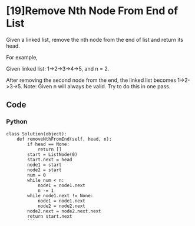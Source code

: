# [19]Remove Nth Node From End of List

Given a linked list, remove the nth node from the end of list and return its head.

For example,

   Given linked list: 1->2->3->4->5, and n = 2.

   After removing the second node from the end, the linked list becomes 1->2->3->5.
Note:
Given n will always be valid.
Try to do this in one pass.

## Code


### Python

```
class Solution(object):
    def removeNthFromEnd(self, head, n):
        if head == None:
            return []
        start = ListNode(0)
        start.next = head
        node1 = start
        node2 = start
        num = 0
        while num < n:
            node1 = node1.next
            n -= 1
        while node1.next != None:
            node1 = node1.next
            node2 = node2.next
        node2.next = node2.next.next
        return start.next
        ```



